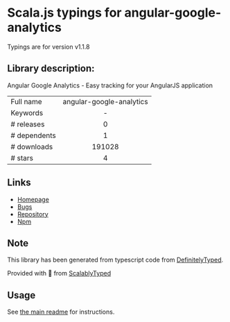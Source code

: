 
# Scala.js typings for angular-google-analytics

Typings are for version v1.1.8

## Library description:
Angular Google Analytics - Easy tracking for your AngularJS application

|                    |                 |
| ------------------ | :-------------: |
| Full name          | angular-google-analytics |
| Keywords           | - |
| # releases         | 0 |
| # dependents       | 1 |
| # downloads        | 191028 |
| # stars            | 4 |

## Links
- [Homepage](http://github.com/revolunet/angular-google-analytics)
- [Bugs](https://github.com/revolunet/angular-google-analytics/issues)
- [Repository](https://github.com/revolunet/angular-google-analytics)
- [Npm](https://www.npmjs.com/package/angular-google-analytics)
    


## Note
This library has been generated from typescript code from [DefinitelyTyped](https://definitelytyped.org).

Provided with :purple_heart: from [ScalablyTyped](https://github.com/oyvindberg/ScalablyTyped)

## Usage
See [the main readme](../../readme.md) for instructions.


